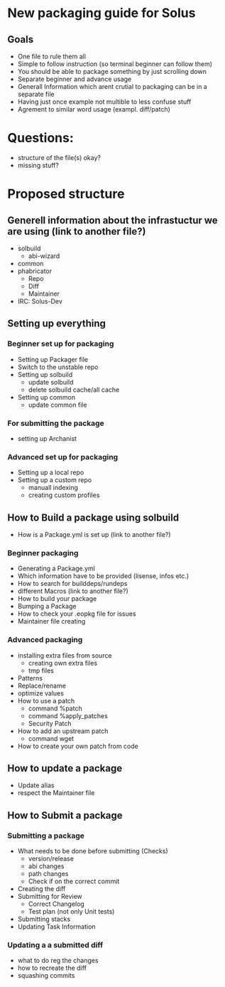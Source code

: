 # New packaging guide for Solus

## Goals

- One file to rule them all
- Simple to follow instruction (so terminal beginner can follow them)
- You should be able to package something by just scrolling down
- Separate beginner and advance usage
- Generall Information which arent crutial to packaging can be in a separate file
- Having just once example not multible to less confuse stuff
- Agrement to similar word usage (exampl. diff/patch)


# Questions:
- structure of the file(s) okay?
- missing stuff?

# Proposed structure

## Generell information about the infrastuctur we are using (link to another file?)
- solbuild
   - abi-wizard
- common
- phabricator
   - Repo
   - Diff
   - Maintainer
- IRC: Solus-Dev

## Setting up everything

### Beginner set up for packaging

- Setting up Packager file
- Switch to the unstable repo
- Setting up solbuild
   - update solbuild
   - delete solbuild cache/all cache
- Setting up common
   - update common file

### For submitting the package

- setting up Archanist

### Advanced set up for packaging

- Setting up a local repo
- Setting up a custom repo
  - manuall indexing
  - creating custom profiles

## How to Build a package using solbuild

- How is a Package.yml is set up (link to another file?)

### Beginner packaging

- Generating a Package.yml
- Which information have to be provided (lisense, infos etc.)
- How to search for builddeps/rundeps
- different Macros (link to another file?)
- How to build your package
- Bumping a Package
- How to check your .eopkg file for issues
- Maintainer file creating

### Advanced packaging

- installing extra files from source
   - creating own extra files
   - tmp files
- Patterns
- Replace/rename
- optimize values
- How to use a patch
   - command %patch
   - command %apply_patches
   - Security Patch
- How to add an upstream patch
   - command wget
- How to create your own patch from code

## How to update a package

- Update alias
- respect the Maintainer file

## How to Submit a package

### Submitting a package

- What needs to be done before submitting (Checks)
   - version/release
   - abi changes
   - path changes
   - Check if on the correct commit
- Creating the diff
- Submitting for Review
   - Correct Changelog
   - Test plan (not only Unit tests)
- Submitting stacks
- Updating Task Information


### Updating a a submitted diff

- what to do reg the changes
- how to recreate the diff
- squashing commits


